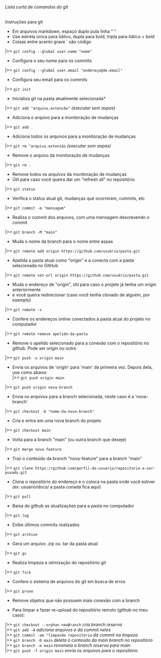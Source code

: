   
###### Lista curta de comandos do git

Instruções para git
*   Em arquivos markdown, espaço duplo pula linha "  "  
*   Use estrela única para itálico, dupla para bold, tripla para itálico + bold  
*   Coisas entre acento grave ` são código  

|>> `git config --global user.name "nome"`  
*   Configura o seu nome para os commits

|>> `git config --global user.email "endereço@de.email"`  
*   Configura seu email para os commits

|>>  `git init`  
*   Inicializa git na pasta atualmente selecionada*  

|>>  `git add "arquivo.extensão"` *(executar sem aspas)*  
*   Adiciona o arquivo para a monitoração de mudanças  

|>>  `git add .`  
*   Adiciona todos os arquivos para a monitoração de mudanças  

|>> `git rm "arquivo.extensão` *(executar sem aspas)*  
*   Remove o arquivo da monitoração de mudanças  

|>> `git rm .`  
*   Remove todos os arquivos da monitoração de mudanças  
*   Útil para caso você queira dar um "refresh all" no repositório  

|>>  `git status`  
*   Verifica o status atual git, mudanças que ocorreram, commits, etc  

|>>  `git commit -m "mensagem"`  
*   Realiza o commit dos arquivos, com uma mensagem descrevendo o commit  

|>>  `git branch -M "main"`  
*   Muda o nome da branch para o nome entre aspas  

|>>  `git remote add origin https://github.com/usuário/pasta.git`  
*   Apelida a pasta atual como "origin" e a conecta com a pasta selecionada no GitHub  

|>> `git remote set-url origin https://github.com/usuário/pasta.git` 
*   Muda o endereço de "origin", útil para caso o projeto já tenha um origin anteriormente  
*   e você queira redirecionar (caso você tenha clonado de alguém, por exemplo)  

|>> `git remote -v`  
*   Confere os endereços online conectados à pasta atual do projeto no computador  

|>> `git remote remove apelido-da-pasta`  
*   Remove o apelido selecionado para a conexão com o repositório no github. Pode ser origin ou outro

|>>  `git push -u origin main`  
*   Envia os arquivos de 'origin' para 'main' da primeira vez. Depois dela, use como abaixo  
|>>  `git push origin main`  

|>> `git push origin nova-branch`  
*   Envia os arquivos para a branch selecionada, neste caso é a 'nova-branch'  

|>> `git checkout -b "nome-da-nova-branch"`  
*   Cria e entra em uma nova branch do projeto  

|>> `git checkout main`  
*   Volta para a branch "main" (ou outra branch que deseje)  

|>> `git merge nova-feature`  
*   Traz o conteúdo da branch "nova-feature" para a branch "main"  

|>> `git clone https://github.com/perfil-do-usuario/repositorio-a-ser-puxado.git`  
*   Clona o repositório do endereço e o coloca na pasta onde você estiver (ex: usuario/docs/ a pasta conada fica aqui)  

|>> `git pull`  
*   Baixa do github as atualizações para a pasta no computador  

|>> `git log`  
*   Exibe últimos commits realizados  

|>> `git archive`  
*   Gera um arquivo .zip ou .tar da pasta atual  

|>> `git gc`  
*   Realiza limpeza e otimização do repositório git  

|>> `git fsck`  
*   Confere o sistema de arquivos do git em busca de erros  

|>> `git prune`  
*   Remove objetos que não possuem mais conexão com a branch

* Para limpar e fazer re-upload do repositório remoto (github no meu caso):  

|>> `git checkout --orphan newBranch` *cria branch reserva*  
|>> `git add -A` *adiciona arquivos e dá commit neles*  
|>> `git commit -am "limpando repositório` *dá commit na limpeza*  
|>> `git branch -D main` *deleta o conteúdo da main branch no repositório*  
|>> `git branch -m main` *renomeia a branch reserva para main*  
|>> `git push -f origin main` *envia os arquivos para o repositório*  
